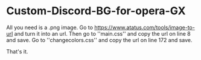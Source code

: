 # Custom-Discord-BG-for-opera-GX

All you need is a .png image. Go to https://www.atatus.com/tools/image-to-url and turn it into an url.
Then go to ''main.css'' and copy the url on line 8 and save.
Go to ''changecolors.css'' and copy the url on line 172 and save.

That's it.
